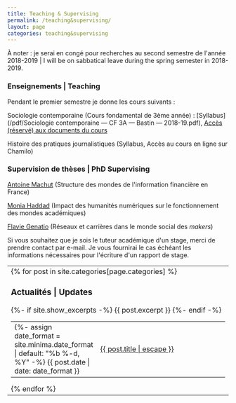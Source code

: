 ```yaml
---
title: Teaching & Supervising
permalink: /teaching&supervising/
layout: page
categories: teaching&supervising
---
```


À noter : je serai en congé pour recherches au second semestre de l'année 2018-2019 | I will be on sabbatical leave during the spring semester in 2018-2019.

<h3>Enseignements | Teaching</h3>

Pendant le premier semestre je donne les cours suivants :

Sociologie contemporaine (Cours fondamental de 3ème année) : [Syllabus](/pdf/Sociologie contemporaine — CF 3A — Bastin — 2018-19.pdf), [Accès (réservé) aux documents du cours](https://drive.google.com/drive/folders/0B5jxP8422LB8WkRJWGNiX1VQYTg?usp=sharing)

Histoire des pratiques journalistiques (Syllabus, Accès au cours en ligne sur Chamilo)

<h3>Supervision de thèses | PhD Supervising</h3>

[Antoine Machut](https://www.pacte-grenoble.fr/membres/antoine-machut) (Structure des mondes de l'information financière en France)

[Monia Haddad](https://www.pacte-grenoble.fr/membres/monia-haddad) (Impact des humanités numériques sur le fonctionnement des mondes académiques)

[Flavie Genatio](https://www.pacte-grenoble.fr/actualites/flavie-genatio-debute-une-these-a-pacte) (Réseaux et carrières dans le monde social des <i>makers</i>)

Si vous souhaitez que je sois le tuteur académique d'un stage, merci de prendre contact par e-mail. Je vous fournirai le cas échéant les informations nécessaires pour l'écriture d'un rapport de stage.

<table style="width:100%;border:1px;">
    <tr>
      <td style="width:15%;border:none;">
{% for post in site.categories[page.categories] %}
<h3>Actualités | Updates</h3>
  <table style="width:100%;border:none;">
    <tr>
      <td style="width:15%;border:none;">
      {%- assign date_format = site.minima.date_format | default: "%b %-d, %Y" -%}
      <span>{{ post.date | date: date_format }}</span>
      </td>
      <td style="border:none;">
        <a href="{{ post.url | relative_url }}">
          {{ post.title | escape }}
        </a>
      </td>
      {%- if site.show_excerpts -%}
        {{ post.excerpt }}
      {%- endif -%}
    </tr>
  </table>
{% endfor %}
      </td>
  </tr>
  </table>
  
